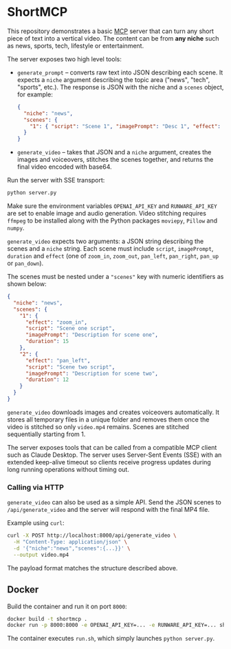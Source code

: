# ShortMCP

This repository demonstrates a basic [MCP](https://github.com/manycoredai/mcp) server that can turn any short piece of text into a vertical video. The content can be from **any niche** such as news, sports, tech, lifestyle or entertainment.

The server exposes two high level tools:

- `generate_prompt` – converts raw text into JSON describing each scene. It expects a `niche` argument describing the topic area ("news", "tech", "sports", etc.). The response is JSON with the niche and a `scenes` object, for example:

  ```json
  {
    "niche": "news",
    "scenes": {
      "1": { "script": "Scene 1", "imagePrompt": "Desc 1", "effect": "zoom_in", "duration": 15 }
    }
  }
  ```
- `generate_video` – takes that JSON and a `niche` argument, creates the images and voiceovers, stitches the scenes together, and returns the final video encoded with base64.

Run the server with SSE transport:

```bash
python server.py
```

Make sure the environment variables `OPENAI_API_KEY` and `RUNWARE_API_KEY` are
set to enable image and audio generation. Video stitching requires `ffmpeg` to
be installed along with the Python packages `moviepy`, `Pillow` and `numpy`.

`generate_video` expects two arguments: a JSON string describing the scenes and a
`niche` string. Each scene must include `script`, `imagePrompt`, `duration` and `effect` (one of
`zoom_in`, `zoom_out`, `pan_left`, `pan_right`, `pan_up` or `pan_down`).

The scenes must be nested under a `"scenes"` key with numeric identifiers as
shown below:

```json
{
  "niche": "news",
  "scenes": {
    "1": {
      "effect": "zoom_in",
      "script": "Scene one script",
      "imagePrompt": "Description for scene one",
      "duration": 15
    },
    "2": {
      "effect": "pan_left",
      "script": "Scene two script",
      "imagePrompt": "Description for scene two",
      "duration": 12
    }
  }
}
```

`generate_video` downloads images and creates voiceovers automatically. It
stores all temporary files in a unique folder and removes them once the video is
stitched so only `video.mp4` remains. Scenes are stitched sequentially starting
from 1.

The server exposes tools that can be called from a compatible MCP client such as Claude Desktop. The server uses Server-Sent Events (SSE) with an extended keep-alive timeout so clients receive progress updates during long running operations without timing out.

### Calling via HTTP

`generate_video` can also be used as a simple API. Send the JSON scenes to
`/api/generate_video` and the server will respond with the final MP4 file.

Example using `curl`:

```bash
curl -X POST http://localhost:8000/api/generate_video \
  -H "Content-Type: application/json" \
  -d '{"niche":"news","scenes":{...}}' \
  --output video.mp4
```

The payload format matches the structure described above.

## Docker

Build the container and run it on port `8000`:

```bash
docker build -t shortmcp .
docker run -p 8000:8000 -e OPENAI_API_KEY=... -e RUNWARE_API_KEY=... shortmcp
```

The container executes `run.sh`, which simply launches `python server.py`.

